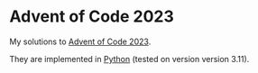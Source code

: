 # Advent of Code 2023

My solutions to [Advent of Code 2023](https://adventofcode.com/2023/).

They are implemented in [Python](https://www.python.org/) (tested on version version 3.11).
